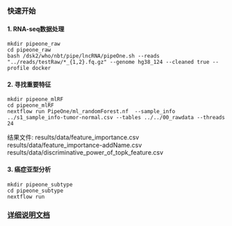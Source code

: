 

### 快速开始

#### 1. RNA-seq数据处理
```
mkdir pipeone_raw
cd pipeone_raw
bash /dsk2/who/nbt/pipe/lncRNA/pipeOne.sh --reads "../reads/testRaw/*_{1,2}.fq.gz" --genome hg38_124 --cleaned true --profile docker
```

#### 2. 寻找重要特征

```
mkdir pipeone_mlRF
cd pipeone_mlRF
nextflow run PipeOne/ml_randomForest.nf  --sample_info ../s1_sample_info-tumor-normal.csv --tables ../../00_rawdata --threads 24
```

结果文件:
results/data/feature_importance.csv
results/data/feature_importance-addName.csv
results/data/discriminative_power_of_topk_feature.csv

#### 3. 癌症亚型分析

```
mkdir pipeone_subtype
cd pipeone_subtype
nextflow run 

```

### [详细说明文档](../documentation)

